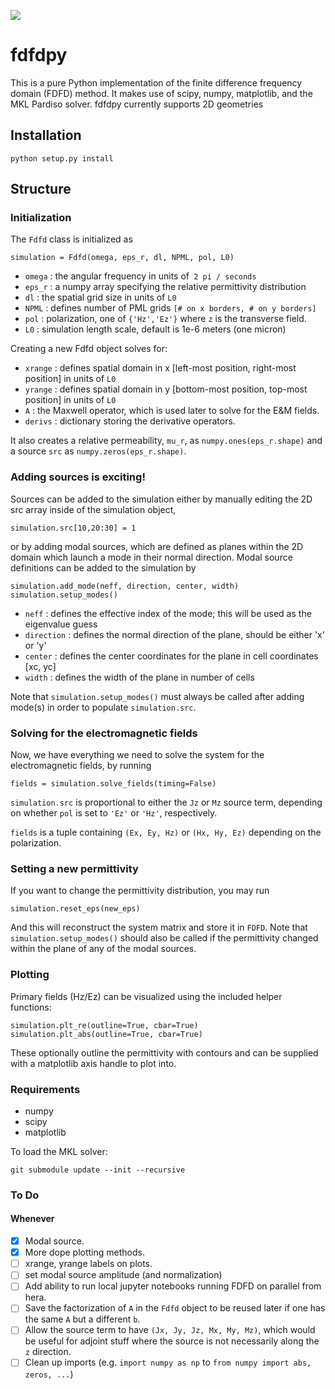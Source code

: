![](img/dipole_dielectric_field.png)

# fdfdpy

This is a pure Python implementation of the finite difference frequency domain (FDFD) method. It makes use of scipy, numpy, matplotlib, and the MKL Pardiso solver. fdfdpy currently supports 2D geometries

## Installation

    python setup.py install

## Structure

### Initialization

The `Fdfd` class is initialized as

	simulation = Fdfd(omega, eps_r, dl, NPML, pol, L0)

- `omega` : the angular frequency in units of` 2 pi / seconds`
- `eps_r` : a numpy array specifying the relative permittivity distribution
- `dl` : the spatial grid size in units of `L0`
- `NPML` : defines number of PML grids `[# on x borders, # on y borders]`
- `pol` : polarization, one of `{'Hz','Ez'}` where `z` is the transverse field.
- `L0` : simulation length scale, default is 1e-6 meters (one micron)

Creating a new Fdfd object solves for:

- `xrange` : defines spatial domain in x [left-most position, right-most position] in units of `L0`
- `yrange` : defines spatial domain in y [bottom-most position, top-most position] in units of `L0`
- `A` : the Maxwell operator, which is used later to solve for the E&M fields.
- `derivs` : dictionary storing the derivative operators.

It also creates a relative permeability, `mu_r`, as `numpy.ones(eps_r.shape)` and a source `src` as `numpy.zeros(eps_r.shape)`.

### Adding sources is exciting!

Sources can be added to the simulation either by manually editing the 2D src array inside of the simulation object,

	simulation.src[10,20:30] = 1

or by adding modal sources, which are defined as planes within the 2D domain which launch a mode in their normal direction. Modal source definitions can be added to the simulation by

	simulation.add_mode(neff, direction, center, width)
	simulation.setup_modes()

- `neff` : defines the effective index of the mode; this will be used as the eigenvalue guess
- `direction` : defines the normal direction of the plane, should be either 'x' or 'y'
- `center` : defines the center coordinates for the plane in cell coordinates [xc, yc]
- `width` : defines the width of the plane in number of cells

Note that `simulation.setup_modes()` must always be called after adding mode(s) in order to populate `simulation.src`.

### Solving for the electromagnetic fields

Now, we have everything we need to solve the system for the electromagnetic fields, by running

	fields = simulation.solve_fields(timing=False)

`simulation.src` is proportional to either the `Jz` or `Mz` source term, depending on whether `pol` is set to `'Ez'` or `'Hz'`, respectively.

`fields` is a tuple containing `(Ex, Ey, Hz)` or `(Hx, Hy, Ez)` depending on the polarization.

### Setting a new permittivity

If you want to change the permittivity distribution, you may run

	simulation.reset_eps(new_eps)

And this will reconstruct the system matrix and store it in `FDFD`. Note that `simulation.setup_modes()` should also be called if the permittivity changed within the plane of any of the modal sources.

### Plotting

Primary fields (Hz/Ez) can be visualized using the included helper functions:

	simulation.plt_re(outline=True, cbar=True)
	simulation.plt_abs(outline=True, cbar=True)

These optionally outline the permittivity with contours and can be supplied with a matplotlib axis handle to plot into.

### Requirements

- numpy
- scipy
- matplotlib

To load the MKL solver:

	git submodule update --init --recursive

### To Do

#### Whenever
- [x] Modal source.
- [x] More dope plotting methods.
- [ ] xrange, yrange labels on plots.
- [ ] set modal source amplitude (and normalization)
- [ ] Add ability to run local jupyter notebooks running FDFD on parallel from hera.
- [ ] Save the factorization of `A` in the `Fdfd` object to be reused later if one has the same `A` but a different `b`.
- [ ] Allow the source term to have `(Jx, Jy, Jz, Mx, My, Mz)`, which would be useful for adjoint stuff where the source is not necessarily along the `z` direction.
- [ ] Clean up imports (e.g. `import numpy as np` to `from numpy import abs, zeros, ...`)
